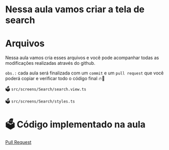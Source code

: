 # Nessa aula vamos criar a tela de search

# Arquivos


Nessa aula vamos cria esses arquivos e você pode acompanhar todas as modificações realizadas através do github.

`obs.:` cada aula será finalizada com um `commit` e um `pull request` que você poderá copiar e verificar todo o código final 🔥🤌

🗳️ `src/screens/Search/search.view.ts`

🗳️ `src/screens/Search/styles.ts`

# 🗳️ Código implementado na aula

[Pull Request](https://github.com/ismaelsousa/tv-maze-tutorial/pull)
